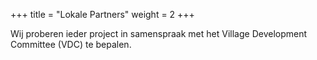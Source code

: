 +++
title = "Lokale Partners"
weight = 2
+++

Wij proberen ieder project in samenspraak met het Village Development Committee (VDC) te bepalen.